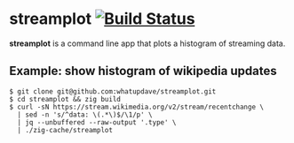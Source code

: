 # streamplot [![Build Status](https://travis-ci.org/whatupdave/streamplot.svg?branch=master)](https://travis-ci.org/whatupdave/streamplot)

**streamplot** is a command line app that plots a histogram of streaming data.

## Example: show histogram of wikipedia updates

```
$ git clone git@github.com:whatupdave/streamplot.git
$ cd streamplot && zig build
$ curl -sN https://stream.wikimedia.org/v2/stream/recentchange \
  | sed -n 's/^data: \(.*\)$/\1/p' \
  | jq --unbuffered --raw-output '.type' \
  | ./zig-cache/streamplot
```
